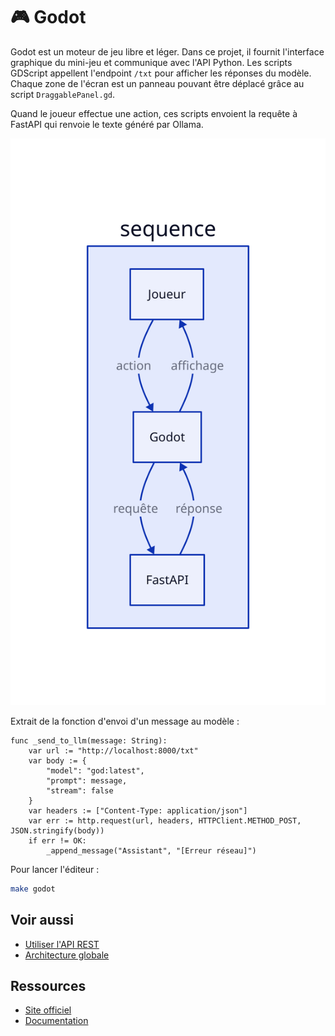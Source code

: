 # 🎮 Godot

Godot est un moteur de jeu libre et léger. Dans ce projet, il fournit l'interface
graphique du mini-jeu et communique avec l'API Python.
Les scripts GDScript appellent l'endpoint `/txt` pour afficher les réponses du modèle.
Chaque zone de l'écran est un panneau pouvant être déplacé grâce au script `DraggablePanel.gd`.

Quand le joueur effectue une action, ces scripts envoient la requête à FastAPI
qui renvoie le texte généré par Ollama.

![Boucle de jeu](../assets/godot.svg)

Extrait de la fonction d'envoi d'un message au modèle :

```gdscript
func _send_to_llm(message: String):
    var url := "http://localhost:8000/txt"
    var body := {
        "model": "god:latest",
        "prompt": message,
        "stream": false
    }
    var headers := ["Content-Type: application/json"]
    var err := http.request(url, headers, HTTPClient.METHOD_POST, JSON.stringify(body))
    if err != OK:
        _append_message("Assistant", "[Erreur réseau]")
```

Pour lancer l'éditeur :
```bash
make godot
```

## Voir aussi

- [Utiliser l'API REST](../guides/utiliser-api.md)
- [Architecture globale](architecture.md)

## Ressources
- [Site officiel](https://godotengine.org/)
- [Documentation](https://docs.godotengine.org/en/stable/)
